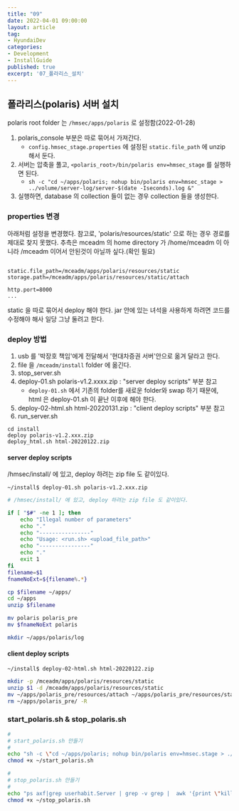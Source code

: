 ```yaml
---
title: "09"
date: 2022-04-01 09:00:00
layout: article
tag: 
- HyundaiDev
categories: 
- Development
- InstallGuide
published: true
excerpt: '07_폴라리스_설치'
---
```

## 폴라리스(polaris) 서버 설치

polaris root folder 는 `/hmsec/apps/polaris` 로 설정함(2022-01-28)

1. polaris_console 부분은 따로 묶어서 가져간다.
    - `config.hmsec_stage.properties` 에 설정된 `static.file_path` 에 unzip 해서 둔다.
2. 서버는 압축을 풀고, `<polaris_root>/bin/polaris env=hmsec_stage` 를 실행하면 된다. 
    - `sh -c "cd ~/apps/polaris; nohup bin/polaris env=hmsec_stage > ../volume/server-log/server-$(date -Iseconds).log &"`
3. 실행하면, database 의 collection 들이 없는 경우 collection 들을 생성한다.


### properties 변경

아래처럼 설정을 변경했다. 참고로, 'polaris/resources/static' 으로 하는 경우 경로를 제대로 찾지 못했다. 추측은 mceadm 의 home directory 가 /home/mceadm 이 아니라 /mceadm 이어서 안된것이 아닐까 싶다.(확인 필요)

```

static.file_path=/mceadm/apps/polaris/resources/static
storage.path=/mceadm/apps/polaris/resources/static/attach

http.port=8000
...
```
static 을 따로 묶어서 deploy 해야 한다. jar 안에 있는 녀석을 사용하게 하려면 코드를 수정해야 해사 일당 그냥 둘려고 한다.


### deploy 방법

1. usb 를 '박장호 책임'에게 전달해서 '현대차증권 서버'안으로 옮겨 달라고 한다.
2. file 을 `/mceadm/install` folder 에 옮긴다.
3. stop_server.sh
3. deploy-01.sh polaris-v1.2.xxxx.zip : "server deploy scripts" 부분 참고
    -  `deploy-01.sh` 에서 기존의 folder를 새로운 folder와 swap 하기 때문에, html 은 deploy-01.sh 이 끝난 이후에 해야 한다.
4. deploy-02-html.sh html-20220131.zip : "client deploy scripts" 부분 참고
5. run_server.sh

```
cd install
deploy polaris-v1.2.xxx.zip
deploy_html.sh html-20220122.zip
```


#### server deploy scripts


/hmsec/install/ 에 있고, deploy 하려는 zip file 도 같이있다. 

```
~/install$ deploy-01.sh polaris-v1.2.xxx.zip
```

```bash
# /hmsec/install/ 에 있고, deploy 하려는 zip file 도 같이있다.

if [ "$#" -ne 1 ]; then
    echo "Illegal number of parameters"
    echo "."
    echo "----------------"
    echo "Usage: <run.sh> <upload_file_path>"
    echo "----------------"
    echo "."
    exit 1
fi 
filename=$1
fnameNoExt=${filename%.*}

cp $filename ~/apps/
cd ~/apps
unzip $filename

mv polaris polaris_pre
mv $fnameNoExt polaris

mkdir ~/apps/polaris/log
```

#### client deploy scripts

```
~/install$ deploy-02-html.sh html-20220122.zip
```

```bash
mkdir -p /mceadm/apps/polaris/resources/static
unzip $1 -d /mceadm/apps/polaris/resources/static
mv ~/apps/polaris_pre/resources/attach ~/apps/polaris_pre/resources/static
rm ~/apps/polaris_pre/ -R
```

### start_polaris.sh & stop_polaris.sh

```bash
#
# start_polaris.sh 만들기
#
echo "sh -c \"cd ~/apps/polaris; nohup bin/polaris env=hmsec.stage > ./log/server-\$(date -Iseconds).log &\"" > ~/start_polaris.sh
chmod +x ~/start_polaris.sh

#
# stop_polaris.sh 만들기
#
echo "ps axf|grep userhabit.Server | grep -v grep |  awk '{print \"kill -TERM \" \$1}' | sh" > ~/stop_polaris.sh
chmod +x ~/stop_polaris.sh



```
